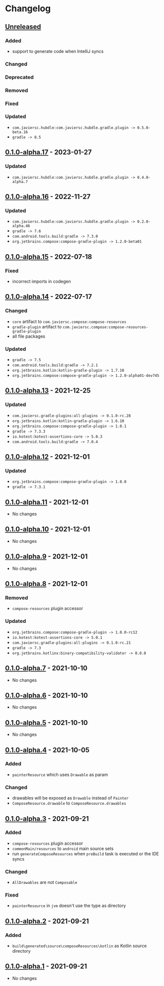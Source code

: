 # Changelog

## [Unreleased]

### Added

- support to generate code when IntelliJ syncs

### Changed

### Deprecated

### Removed

### Fixed

### Updated

- `com.javiersc.hubdle:com.javiersc.hubdle.gradle.plugin -> 0.5.0-beta.16`
- `gradle -> 8.5`

## [0.1.0-alpha.17] - 2023-01-27

### Updated

- `com.javiersc.hubdle:com.javiersc.hubdle.gradle.plugin -> 0.4.0-alpha.7`

## [0.1.0-alpha.16] - 2022-11-27

### Updated

- `com.javiersc.hubdle:com.javiersc.hubdle.gradle.plugin -> 0.2.0-alpha.46`
- `gradle -> 7.6`
- `com.android.tools.build:gradle -> 7.3.0`
- `org.jetbrains.compose:compose-gradle-plugin -> 1.2.0-beta01`

## [0.1.0-alpha.15] - 2022-07-18

### Fixed

- incorrect imports in codegen

## [0.1.0-alpha.14] - 2022-07-17

### Changed

- `core` artifact to `com.javiersc.compose:compose-resources`
- `gradle-plugin` artifact to `com.javiersc.compose:compose-resources-gradle-plugin`
- all file packages

### Updated

- `gradle -> 7.5`
- `com.android.tools.build:gradle -> 7.2.1`
- `org.jetbrains.kotlin:kotlin-gradle-plugin -> 1.7.10`
- `org.jetbrains.compose:compose-gradle-plugin -> 1.2.0-alpha01-dev745`

## [0.1.0-alpha.13] - 2021-12-25

### Updated

- `com.javiersc.gradle-plugins:all-plugins -> 0.1.0-rc.28`
- `org.jetbrains.kotlin:kotlin-gradle-plugin -> 1.6.10`
- `org.jetbrains.compose:compose-gradle-plugin -> 1.0.1`
- `gradle -> 7.3.3`
- `io.kotest:kotest-assertions-core -> 5.0.3`
- `com.android.tools.build:gradle -> 7.0.4`

## [0.1.0-alpha.12] - 2021-12-01

### Updated

- `org.jetbrains.compose:compose-gradle-plugin -> 1.0.0`
- `gradle -> 7.3.1`

## [0.1.0-alpha.11] - 2021-12-01

- No changes

## [0.1.0-alpha.10] - 2021-12-01

- No changes

## [0.1.0-alpha.9] - 2021-12-01

- No changes

## [0.1.0-alpha.8] - 2021-12-01

### Removed

- `compose-resources` plugin accessor

### Updated

- `org.jetbrains.compose:compose-gradle-plugin -> 1.0.0-rc12`
- `io.kotest:kotest-assertions-core -> 5.0.1`
- `com.javiersc.gradle-plugins:all-plugins -> 0.1.0-rc.21`
- `gradle -> 7.3`
- `org.jetbrains.kotlinx:binary-compatibility-validator -> 0.8.0`

## [0.1.0-alpha.7] - 2021-10-10

- No changes

## [0.1.0-alpha.6] - 2021-10-10

- No changes

## [0.1.0-alpha.5] - 2021-10-10

- No changes

## [0.1.0-alpha.4] - 2021-10-05

### Added

- `painterResource` which uses `Drawable` as param

### Changed

- drawables will be exposed as `Drawable` instead of `Painter`
- `ComposeResource.drawable` to `ComposeResource.drawables`

## [0.1.0-alpha.3] - 2021-09-21

### Added

- `compose-resources` plugin accessor
- `commonMain/resources` to `android` main source sets
- run `generateComposeResources` when `preBuild` task is executed or the IDE syncs

### Changed

- `AllDrawables` are not `Composable`

### Fixed

- `painterResource` in `jvm` doesn't use the type as directory

## [0.1.0-alpha.2] - 2021-09-21

### Added

- `build\generated\source\composeResources\kotlin` as Kotlin source directory

## [0.1.0-alpha.1] - 2021-09-21

- No changes

[Unreleased]: https://github.com/JavierSegoviaCordoba/compose-resources-kmp/compare/0.1.0-alpha.17...HEAD

[0.1.0-alpha.17]: https://github.com/JavierSegoviaCordoba/compose-resources-kmp/compare/0.1.0-alpha.16...0.1.0-alpha.17

[0.1.0-alpha.16]: https://github.com/JavierSegoviaCordoba/compose-resources-kmp/compare/0.1.0-alpha.15...0.1.0-alpha.16

[0.1.0-alpha.15]: https://github.com/JavierSegoviaCordoba/compose-resources-kmp/compare/0.1.0-alpha.14...0.1.0-alpha.15

[0.1.0-alpha.14]: https://github.com/JavierSegoviaCordoba/compose-resources-kmp/compare/0.1.0-alpha.13...0.1.0-alpha.14

[0.1.0-alpha.13]: https://github.com/JavierSegoviaCordoba/compose-resources-kmp/compare/0.1.0-alpha.12...0.1.0-alpha.13

[0.1.0-alpha.12]: https://github.com/JavierSegoviaCordoba/compose-resources-kmp/compare/0.1.0-alpha.11...0.1.0-alpha.12

[0.1.0-alpha.11]: https://github.com/JavierSegoviaCordoba/compose-resources-kmp/compare/0.1.0-alpha.10...0.1.0-alpha.11

[0.1.0-alpha.10]: https://github.com/JavierSegoviaCordoba/compose-resources-kmp/compare/0.1.0-alpha.9...0.1.0-alpha.10

[0.1.0-alpha.9]: https://github.com/JavierSegoviaCordoba/compose-resources-kmp/compare/0.1.0-alpha.8...0.1.0-alpha.9

[0.1.0-alpha.8]: https://github.com/JavierSegoviaCordoba/compose-resources-kmp/compare/0.1.0-alpha.7...0.1.0-alpha.8

[0.1.0-alpha.7]: https://github.com/JavierSegoviaCordoba/compose-resources-kmp/compare/0.1.0-alpha.6...0.1.0-alpha.7

[0.1.0-alpha.6]: https://github.com/JavierSegoviaCordoba/compose-resources-kmp/compare/0.1.0-alpha.5...0.1.0-alpha.6

[0.1.0-alpha.5]: https://github.com/JavierSegoviaCordoba/compose-resources-kmp/compare/0.1.0-alpha.4...0.1.0-alpha.5

[0.1.0-alpha.4]: https://github.com/JavierSegoviaCordoba/compose-resources-kmp/compare/0.1.0-alpha.3...0.1.0-alpha.4

[0.1.0-alpha.3]: https://github.com/JavierSegoviaCordoba/compose-resources-kmp/compare/0.1.0-alpha.2...0.1.0-alpha.3

[0.1.0-alpha.2]: https://github.com/JavierSegoviaCordoba/compose-resources-kmp/compare/0.1.0-alpha.1...0.1.0-alpha.2

[0.1.0-alpha.1]: https://github.com/JavierSegoviaCordoba/compose-resources-kmp/commits/0.1.0-alpha.1
